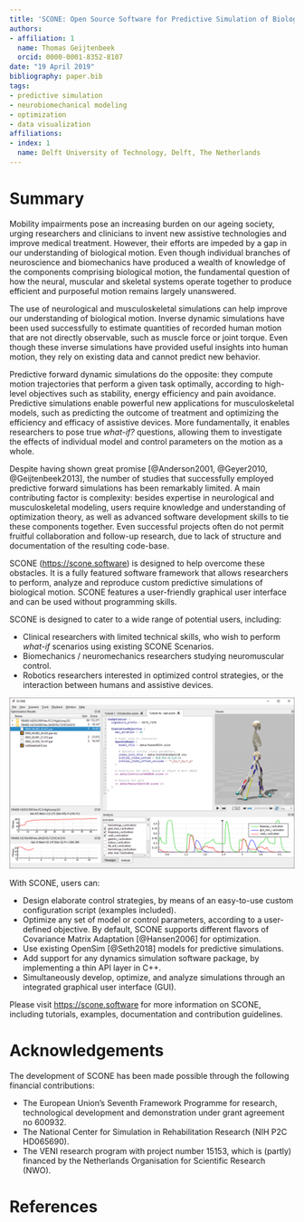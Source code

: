 ```yaml
---
title: 'SCONE: Open Source Software for Predictive Simulation of Biological Motion'
authors:
- affiliation: 1
  name: Thomas Geijtenbeek
  orcid: 0000-0001-8352-8107
date: "19 April 2019"
bibliography: paper.bib
tags:
- predictive simulation
- neurobiomechanical modeling
- optimization
- data visualization
affiliations:
- index: 1
  name: Delft University of Technology, Delft, The Netherlands
---
```


# Summary
Mobility impairments pose an increasing burden on our ageing society, urging researchers and clinicians to invent new assistive technologies and improve medical treatment. However, their efforts are impeded by a gap in our understanding of biological motion. Even though individual branches of neuroscience and biomechanics have produced a wealth of knowledge of the components comprising biological motion, the fundamental question of how the neural, muscular and skeletal systems operate together to produce efficient and purposeful motion remains largely unanswered.

The use of neurological and musculoskeletal simulations can help improve our understanding of biological motion. Inverse dynamic simulations have been used successfully to estimate quantities of recorded human motion that are not directly observable, such as muscle force or joint torque. Even though these inverse simulations have provided useful insights into human motion, they rely on existing data and cannot predict new behavior.

Predictive forward dynamic simulations do the opposite: they compute motion trajectories that perform a given task optimally, according to high-level objectives such as stability, energy efficiency and pain avoidance. Predictive simulations enable powerful new applications for musculoskeletal models, such as predicting the outcome of treatment and optimizing the efficiency and efficacy of assistive devices. More fundamentally, it enables researchers to pose true *what-if?* questions, allowing them to investigate the effects of individual model and control parameters on the motion as a whole.

Despite having shown great promise [@Anderson2001, @Geyer2010, @Geijtenbeek2013], the number of studies that successfully employed predictive forward simulations has been remarkably limited. A main contributing factor is complexity: besides expertise in neurological and musculoskeletal modeling, users require knowledge and understanding of optimization theory, as well as advanced software development skills to tie these components together. Even successful projects often do not permit fruitful collaboration and follow-up research, due to lack of structure and documentation of the resulting code-base.

SCONE (https://scone.software) is designed to help overcome these obstacles. It is a fully featured software framework that allows researchers to perform, analyze and reproduce custom predictive simulations of biological motion. SCONE features a user-friendly graphical user interface and can be used without programming skills.

SCONE is designed to cater to a wide range of potential users, including:   

  * Clinical researchers with limited technical skills, who wish to perform *what-if* scenarios using existing SCONE Scenarios.
  * Biomechanics / neuromechanics researchers studying neuromuscular control.
  * Robotics researchers interested in optimized control strategies, or the interaction between humans and assistive devices.

![The SCONE user interface](scone_window.png)

 With SCONE, users can:

  * Design elaborate control strategies, by means of an easy-to-use custom configuration script (examples included).
  * Optimize any set of model or control parameters, according to a user-defined objective. By default, SCONE supports different flavors of Covariance Matrix Adaptation [@Hansen2006] for optimization.
  * Use existing OpenSim [@Seth2018] models for predictive simulations.
  * Add support for any dynamics simulation software package, by implementing a thin API layer in C++.
  * Simultaneously develop, optimize, and analyze simulations through an integrated graphical user interface (GUI).

Please visit https://scone.software for more information on SCONE, including tutorials, examples, documentation and contribution guidelines.

# Acknowledgements
The development of SCONE has been made possible through the following financial contributions:    

  * The European Union’s Seventh Framework Programme for research, technological development and demonstration under grant agreement no 600932.
  * The National Center for Simulation in Rehabilitation Research (NIH P2C HD065690).
  * The VENI research program with project number 15153, which is (partly) financed by the Netherlands Organisation for Scientific Research (NWO).

# References
